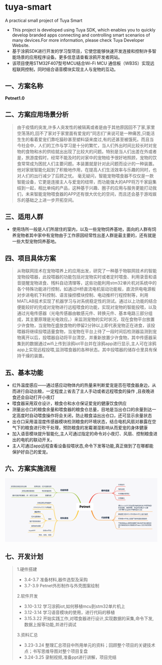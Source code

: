 # tuya-smart
A practical small project of Tuya Smart
- This project is developed using Tuya SDK, which enables you to quickly develop branded apps connecting and controlling smart scenarios of many devices.For more information, please check Tuya Developer Website.
- 基于涂鸦SDK进行开发的学习型项目，它使您能够快速开发连接和控制许多智能场景的应用程序设备。更多信息请查看涂鸦开发者网站。
- 该项目使用STM32F407型号MCU结合Wi-Fi MCU 通信板（WB3S）实现远程联网控制，同时结合语音模块实现主人与宠物的互动。
## 一、方案名称
**Petnet1.0**
## 二、方案应用场景分析
> 由于疫情的突发,许多人突发性的被隔离或者是由于其他原因回不了家,家里空荡荡的,回不了家对于家里面有爱宠的"同志们"来说可是一种痛苦,只能活生生的看着爱宠们靠吃猫砂甚至塑料袋来度过,有的还甚至被饿死。而且当今社会中，人们的工作与学习是十分的繁忙，当人们外出时间比较长时对宠物的食物和水的供给就出出现了比较大的问题。特别是当人们出差在外或者是，旅游度假时，经常不能及时的对家中的宠物给予很好地照顾，宠物的饮食常常成为困扰人们主要问题。本装置就是针对此问题而设计的一种装置。他对家居智能化起到了积极地作用，在提高人们生活效率与乐趣的同时，也对人们的出行减少了后顾之忧。 毫无疑问，智能宠物喂食器不仅仅是一款智能设备，它更是连接主人与爱宠的纽带，而功能强大的APP将万千家庭集结到一起，相比单纯的产品，这种基于兴趣、圈子的应用与服务更能打动我们，未来智能宠物喂食器的APP还有很大优化的空间，而且还会基于游戏娱乐的基础之上进一步开拓空间。
## 三、适用人群
- 使用场所一般是人们所居住的室内，以及一些宠物饲养基地，面向的人群有饲养宠物者其中家中有宠物由于工作原因经常性出差人群是最主要的，还有就是一些大型宠物饲养基地。
## 四、项目具体方案
> 从物联网技术在宠物喂养上的应用出发，研究了一种基于物联网技术的智能宠物投喂器，此投喂器的功能包括对宠物实时或者定时喂食、利用录音和语音提醒宠物进食、残料自动清理等，这些功能利用stm32单片机对系统中的各个特殊功能进行控制，如通过H桥直流电机驱动功能板，直流供电电源板对步进电机下料控制、语言操控模块控制、电动推杆行程控制等，利用MATLAB技术实现了机器学习与对系统稳定性的测试。通过以上功能的结合便能较好的完成对宠物进行远程喂食的功能，实现对宠物的智能投喂，以及通过光电传感器（光电传感器由敏感元件、转换元件、基本电路三部分组成，其主要原理是光电效应。）来监测宠物的实时状况，现在食物平台放置少许食物，当宠物在盛放食物的停留2分钟以上即代表宠物正在进食，该投喂器将继续投喂适量食物，当宠物在平台上待了一段时间后检测器监测到宠物离开以后，投喂器自动将平台清空，并重新放置少许食物，其中传感器采集到的数据通过wifi上传到涂鸦iot平台并在涂鸦app进行显示,主人可在涂鸦app上实现远程投喂,监测喂食器的各种状态。其中投喂器的储存仓里具有保持干燥的装置。
## 五、基本功能
- 红外温度感应——通过感应动物体内的热量来判断爱宠是否在喂食器身边，从而进行自动出粮，一定程度上省去了主人手动或者远程喂食的操作 ,且夜晚进食还会自动打开小夜灯
- 喂食器采用双仓设计，粮食仓和水仓保证爱宠的健康饮食供应
- 测量出仓口的粮食余量和喂食器的粮食仓总量，目地是当出仓口的余量到达一定高度时自动喂食操作将会关闭，防止粮食溢出出仓口，还可显示余量状态
- 出仓口采用温湿度传感器模块检测粮食的环境状态，结合电机风扇对暴露在空气下的粮食进行吹干处理，预防粮食的发霉潮湿影响从而爱宠的身体健康
- 加入语音模块提升智能化,主人可通过指定的命令对小夜灯、风扇、控制粮食进出的电机的联动开关。
- 主人可通过app远程查看设备投喂状态,命令下发等功能,真正做到了在哪都能保护好自己的爱宠。
## 六、方案实施流程
![Image text](https://github.com/potato1643/tuya-smart/blob/main/images/Petnet.png)
## 七、开发计划
> 1.硬件搭建
>- 3.4-3.7 准备材料,器件选型及采购 
>- 3.7-3.9 Petnet外形制作与外壳图案绘制
>
> 2.软件开发
>- 3.10-3.12 学习涂鸦iot,如何移植mcu到stm32单片机上
>- 3.12-3.14 学习语音模块的使用，进行代码的移植
>- 3.15.3.22 开始实践工作,对喂食器进行设计,实现数据的采集,命令下发,数据上报等功能,并进行调试  
>
> 3.资料汇总
>- 3.23-3.24 整理汇总项目中所用单元的资料；回顾整个项目的关键技术点；书写思维导图对整个项目复盘
>- 3.24-3.25 录制视频,准备ppt进行讲解，项目完结
